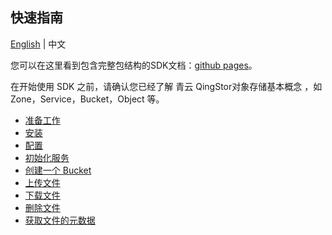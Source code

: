 ## 快速指南

[English](../README.md) | 中文

您可以在这里看到包含完整包结构的SDK文档：[github pages](https://yunify.github.io/qingstor-sdk-java/)。

在开始使用 SDK 之前，请确认您已经了解 青云 QingStor对象存储基本概念 ，如 Zone，Service，Bucket，Object 等。


- [准备工作](./guide/prepare.md)
- [安装](./guide/install.md)
- [配置](./guide/config.md)
- [初始化服务](./guide/service.md)
- [创建一个 Bucket](./guide/create_bucket.md)
- [上传文件](./guide/upload.md)
- [下载文件](./guide/download.md)
- [删除文件](./guide/delete_object.md)
- [获取文件的元数据](./guide/metadata.md)
